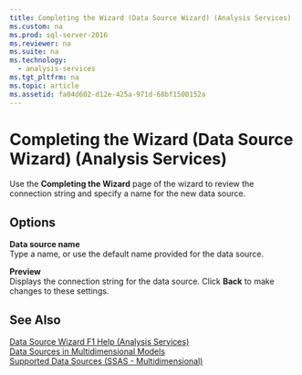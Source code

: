 ```yaml
---
title: Completing the Wizard (Data Source Wizard) (Analysis Services)
ms.custom: na
ms.prod: sql-server-2016
ms.reviewer: na
ms.suite: na
ms.technology: 
  - analysis-services
ms.tgt_pltfrm: na
ms.topic: article
ms.assetid: fa04d602-d12e-425a-971d-68bf1500152a
---
```

# Completing the Wizard (Data Source Wizard) (Analysis Services)
  Use the **Completing the Wizard** page of the wizard to review the connection string and specify a name for the new data source.  
  
## Options  
 **Data source name**  
 Type a name, or use the default name provided for the data source.  
  
 **Preview**  
 Displays the connection string for the data source. Click **Back** to make changes to these settings.  
  
## See Also  
 [Data Source Wizard F1 Help &#40;Analysis Services&#41;](../../Topics\TopicNameNotContainA/Data-Source-Wizard-F1-Help--Analysis-Services-.md)   
 [Data Sources in Multidimensional Models](../../Topics\TopicNameNotContainA/Data-Sources-in-Multidimensional-Models.md)   
 [Supported Data Sources &#40;SSAS - Multidimensional&#41;](../../Topics\TopicNameNotContainA/Supported-Data-Sources--SSAS---Multidimensional-.md)  
  
  